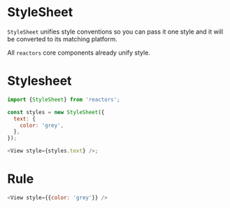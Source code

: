 StyleSheet
===

`StyleSheet` unifies style conventions so you can pass it one style and it will be converted to its matching platform.

All `reactors` core components already unify style.

# Stylesheet

```javascript
import {StyleSheet} from 'reactors';

const styles = new StyleSheet({
  text: {
    color: 'grey',
  },
});

<View style={styles.text} />;
```

# Rule

```javascript
<View style={{color: 'grey'}} />
```
